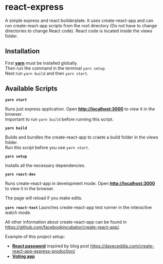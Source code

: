 # react-express

A simple express and react boilderplate. It uses create-react-app and can run create-react-app scripts from the root directory (Do not have to change directories to change React code). React code is located inside the views folder.

## Installation
First [**yarn**](https://yarnpkg.com/en/) must be installed globally. </br>
Then run the command in the terminal `yarn setup`. </br>
Next run `yarn build` and then `yarn start`.

## Available Scripts
**`yarn start`**

Runs just express application. Open [**http://localhost:3000**](http://localhost:3000) to view it in the browser. </br>
Important to run `yarn build` before running this script.

**`yarn build`**

Builds and bundles the create-react-app to craete a build folder in the views folder. </br>
Run this script before you use `yarn start`.

**`yarn setup`**

Installs all the necessary dependencies. 

**`yarn react-dev`**

Runs create-react-app in development mode. Open [**http://localhost:3000**](http://localhost:3000) to view it in the browser.

The page will reload if you make edits.

**`yarn react-text`**
Launches create-react-app test runner in the interactive watch mode.

All other information about create-react-app can be found in https://github.com/facebookincubator/create-react-app/.

Example of this project setup:
* [**React password**](https://github.com/Li-Victor/react-password) inspired by blog post https://daveceddia.com/create-react-app-express-production/
* [**Voting app**](https://github.com/Li-Victor/lets-vote)

